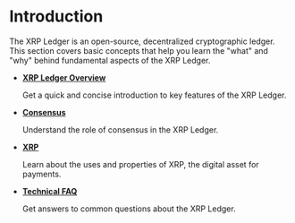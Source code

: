 # Introduction

The  XRP Ledger is an open-source, decentralized cryptographic ledger. This section covers basic concepts that help you learn the "what" and "why" behind fundamental aspects of the XRP Ledger.

- **[XRP Ledger Overview](xrp-ledger-overview.html)**

    Get a quick and concise introduction to key features of the XRP Ledger.

- **[Consensus](consensus.html)**

    Understand the role of consensus in the XRP Ledger.

- **[XRP](xrp.html)**

    Learn about the uses and properties of XRP, the digital asset for payments.

<!--
- **[Software Ecosystem](x)**

    TODO: DOC-1504 #}-->


- **<a href="https://ripple.com/technical-faq-xrp-ledger/" target="_blank">Technical FAQ <i class="fa fa-external-link"></i></a>**

    Get answers to common questions about the XRP Ledger.
